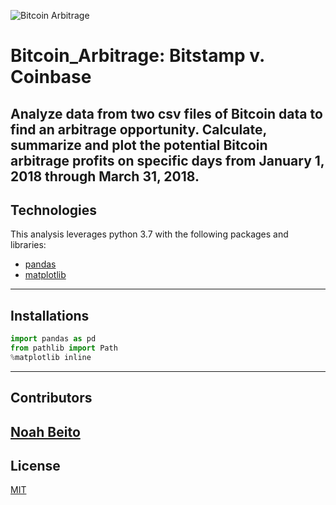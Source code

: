 ![Bitcoin Arbitrage](https://blockchainstock.azureedge.net/features/7B13862B8D05A4CC0C48D1875635B6A884C93AA9A49282FA4793E28ABACB729A.jpg)
# Bitcoin_Arbitrage: Bitstamp v. Coinbase
Analyze data from two csv files of Bitcoin data to find an arbitrage opportunity. Calculate, summarize and plot the potential Bitcoin arbitrage profits on specific days from January 1, 2018 through March 31, 2018. 
---
## Technologies
This analysis leverages python 3.7 with the following packages and libraries:
* [pandas](https://github.com/pandas-dev/pandas)
* [matplotlib](https://github.com/matplotlib/matplotlib)
---
## Installations
```python
import pandas as pd
from pathlib import Path
%matplotlib inline
```
---
## Contributors
[Noah Beito](https://www.linkedin.com/in/noah-beito/)
---
## License
[MIT](https://github.com/git/git-scm.com/blob/main/MIT-LICENSE.txt)
